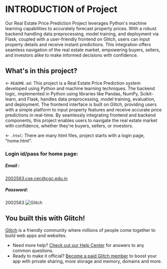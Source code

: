 # INTRODUCTION of Project

Our Real Estate Price Prediction Project leverages Python's machine learning capabilities to accurately forecast property prices. With a robust backend handling data preprocessing, model training, and deployment via Flask, coupled with a user-friendly frontend on Glitch, users can input property details and receive instant predictions. This integration offers seamless navigation of the real estate market, empowering buyers, sellers, and investors alike to make informed decisions with confidence.

## What's in this project?

← `README.md`: This project is a Real Estate Price Prediction system developed using Python and machine learning techniques. The backend logic, implemented in Python using libraries like Pandas, NumPy, Scikit-learn, and Flask, handles data preprocessing, model training, evaluation, and deployment. The frontend interface is built on Glitch, providing users with a simple platform to input property features and receive accurate price predictions in real-time. By seamlessly integrating frontend and backend components, this project enables users to navigate the real estate market with confidence, whether they're buyers, sellers, or investors.

← `.html`: There are many html files, project starts with a login page, "home.html". 

### Login id/pass for home page:
##### Email :  
2002563.cse.cec@cgc.edu.in
##### Password:
2002563
![Glitch](https://cdn.glitch.com/a9975ea6-8949-4bab-addb-8a95021dc2da%2FLogo_Color.svg?v=1602781328576)

## You built this with Glitch!

[Glitch](https://glitch.com) is a friendly community where millions of people come together to build web apps and websites.

- Need more help? [Check out our Help Center](https://help.glitch.com/) for answers to any common questions.
- Ready to make it official? [Become a paid Glitch member](https://glitch.com/pricing) to boost your app with private sharing, more storage and memory, domains and more.
